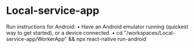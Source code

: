# Local-service-app
 Run instructions for Android:
    • Have an Android emulator running (quickest way to get started), or a device connected.
    • cd "/workspaces/Local-service-app/WorkerApp" && npx react-native run-android